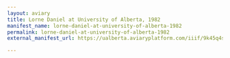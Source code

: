 ```yaml
---
layout: aviary
title: Lorne Daniel at University of Alberta, 1982
manifest_name: lorne-daniel-at-university-of-alberta-1982
permalink: lorne-daniel-at-university-of-alberta-1982
external_manifest_url: https://ualberta.aviaryplatform.com/iiif/9k45q4sb5w/manifest

---
```

<!-- Add an essay or interpretive material below this line,
using HTML or markdown.  Do not modify this file above this line -->
